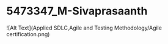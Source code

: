 # 5473347_M-Sivaprasaanth

![Alt Text](Applied SDLC,Agile and Testing Methodology/Agile certification.png)
